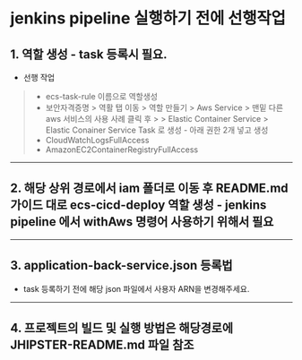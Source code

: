 # jenkins pipeline 실행하기 전에 선행작업
## 1. 역할 생성 - task 등록시 필요.
-  선행 작업
> - ecs-task-rule 이름으로 역할생성
> - 보안자격증명 > 역활 탭 이동 > 역할 만들기 > Aws Service > 맨밑 다른 aws 서비스의 사용 사례 클릭 후 >
    >  Elastic Container Service > Elastic Conainer Service Task 로 생성 -  아래 권한 2개 넣고 생성
> -  CloudWatchLogsFullAccess
> -  AmazonEC2ContainerRegistryFullAccess
---
## 2. 해당 상위 경로에서 iam 폴더로 이동 후 README.md 가이드 대로 ecs-cicd-deploy 역할 생성 - jenkins pipeline 에서 withAws 명령어 사용하기 위해서 필요
---

## 3. application-back-service.json 등록법
-  task 등록하기 전에 해당 json 파일에서 사용자 ARN을 변경해주세요.
---
## 4. 프로젝트의 빌드 및 실행 방법은 해당경로에 JHIPSTER-README.md 파일 참조
#